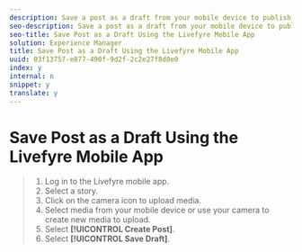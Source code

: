 ```yaml
---
description: Save a post as a draft from your mobile device to publish it later or to have another contributor review or add to content before it goes live.
seo-description: Save a post as a draft from your mobile device to publish it later or to have another contributor review or add to content before it goes live.
seo-title: Save Post as a Draft Using the Livefyre Mobile App
solution: Experience Manager
title: Save Post as a Draft Using the Livefyre Mobile App
uuid: 03f13757-e877-490f-9d2f-2c2e27f8d0e0
index: y
internal: n
snippet: y
translate: y
---
```


# Save Post as a Draft Using the Livefyre Mobile App


>1. Log in to the Livefyre mobile app.
>1. Select a story.
>1. Click on the camera icon to upload media.
>1. Select media from your mobile device or use your camera to create new media to upload.
>1. Select **[!UICONTROL  Create Post]**.
>1. Select **[!UICONTROL  Save Draft]**.
